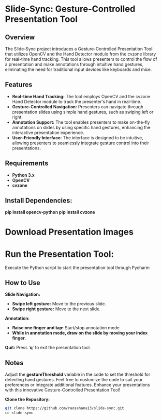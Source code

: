 # Slide-Sync: Gesture-Controlled Presentation Tool

## Overview
The Slide-Sync project introduces a Gesture-Controlled Presentation Tool that utilizes OpenCV and the Hand Detector module from the cvzone library for real-time hand tracking. This tool allows presenters to control the flow of a presentation and make annotations through intuitive hand gestures, eliminating the need for traditional input devices like keyboards and mice.

## Features
- **Real-time Hand Tracking:** The tool employs OpenCV and the cvzone Hand Detector module to track the presenter's hand in real-time.
- **Gesture-Controlled Navigation:** Presenters can navigate through presentation slides using simple hand gestures, such as swiping left or right.
- **Annotation Support:** The tool enables presenters to make on-the-fly annotations on slides by using specific hand gestures, enhancing the interactive presentation experience.
- **User-Friendly Interface:** The interface is designed to be intuitive, allowing presenters to seamlessly integrate gesture control into their presentations.

## Requirements
- **Python 3.x**
- **OpenCV**
- **cvzone**
  
## Install Dependencies:
**pip install opencv-python**
**pip install cvzone**

# Download Presentation Images

# Run the Presentation Tool:
Execute the Python script to start the presentation tool through Pycharm

## How to Use
**Slide Navigation:**

- **Swipe left gesture:** Move to the previous slide.
- **Swipe right gesture:** Move to the next slide.

**Annotation:**
- **Raise one finger and tap:** Start/stop annotation mode.
- **While in annotation mode, draw on the slide by moving your index finger.**

**Quit:**
Press '**q**' to exit the presentation tool.

## Notes
Adjust the **gestureThreshold** variable in the code to set the threshold for detecting hand gestures.
Feel free to customize the code to suit your preferences or integrate additional features.
Enhance your presentations with this innovative Gesture-Controlled Presentation Tool!


**Clone the Repository:**
   ```bash
   git clone https://github.com/raosahana13/slide-sync.git
   cd slide-sync
